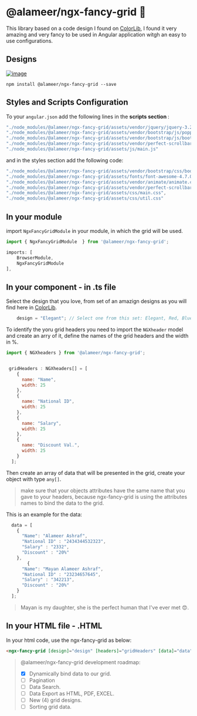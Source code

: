# @alameer/ngx-fancy-grid 🎉

This library based on a code design I found on [ColorLib](https://colorlib.com/etc/tb/Table_Fixed_Header/index.html), I found it very amazing and very fancy to be used in Angular application witgh an easy to use configurations.

## Designs
<a href="https://ibb.co/0CQyTcM"><img src="https://i.ibb.co/GWFQy02/image.png" alt="image" border="0"></a>


`npm install @alameer/ngx-fancy-grid --save`

## Styles and Scripts Configuration

To your `angular.json` add the following lines in the <strong> scripts section </strong>:

```JavaScript
"./node_modules/@alameer/ngx-fancy-grid/assets/vendor/jquery/jquery-3.2.1.min.js",
"./node_modules/@alameer/ngx-fancy-grid/assets/vendor/bootstrap/js/popper.min.js",
"./node_modules/@alameer/ngx-fancy-grid/assets/vendor/bootstrap/js/bootstrap.min.js",
"./node_modules/@alameer/ngx-fancy-grid/assets/vendor/perfect-scrollbar/perfect-scrollbar.min.js",
"./node_modules/@alameer/ngx-fancy-grid/assets/js/main.js"
```

and in the styles section add the following code: 


```JavaScript
"./node_modules/@alameer/ngx-fancy-grid/assets/vendor/bootstrap/css/bootstrap.min.css",
"./node_modules/@alameer/ngx-fancy-grid/assets/fonts/font-awesome-4.7.0/css/font-awesome.min.css",
"./node_modules/@alameer/ngx-fancy-grid/assets/vendor/animate/animate.css",
"./node_modules/@alameer/ngx-fancy-grid/assets/vendor/perfect-scrollbar/perfect-scrollbar.css",
"./node_modules/@alameer/ngx-fancy-grid/assets/css/main.css",
"./node_modules/@alameer/ngx-fancy-grid/assets/css/util.css"
```


## In your module
import `NgxFancyGridModule` in your module, in which the grid will be used.

```JavaScript
import { NgxFancyGridModule  } from '@alameer/ngx-fancy-grid';
```

```JavaScript
imports: [
    BrowserModule,
    NgxFancyGridModule
],
```

## In your component - in .ts file
Select the design that you love, from set of an amazign designs as you will find here in [ColorLib](https://colorlib.com/etc/tb/Table_Fixed_Header/index.html).

```JavaScript 
    design = "Elegant"; // Select one from this set: Elegant, Red, Blue, Hacker, Hover 
```

To identify the yoru grid headers you need to import the `NGXheader` model and create an arry of it, define the names of the grid headers and the width in %.


```JavaScript
import { NGXheaders } from '@alameer/ngx-fancy-grid';


 gridHeaders : NGXheaders[] = [
    {
      name: "Name",
      width: 25
    },
    {
      name: "National ID",
      width: 25
    },
    {
      name: "Salary",
      width: 25
    },
    {
      name: "Discount Val.",
      width: 25
    }
  ];
``` 

Then create an array of data that will be presented in the grid, create your object with type `any[]`.

> make sure that your objects attributes have the same name that you gave to your headers, because ngx-fancy-grid is using the attributes names to bind the data to the grid.

This is an example for the data:

```JavaScript
  data = [
    {
      "Name": "Alameer Ashraf",
      "National ID" : "2434344532323",
      "Salary" : "2332",
      "Discount" : "20%"
    },
        {
      "Name": "Mayan Alameer Ashraf",
      "National ID" : "23234657645",
      "Salary" : "342213",
      "Discount" : "20%"
    }
  ];
```

> Mayan is my daughter, she is the perfect human that I've ever met 😍. 

## In your HTML file - .HTML 
In your html code, use the ngx-fancy-grid as below:

```HTML
<ngx-fancy-grid [design]="design" [headers]="gridHeaders" [data]="data"></ngx-fancy-grid>
```


> @alameer/ngx-fancy-grid development roadmap:
> - [X] Dynamically bind data to our grid.
> - [ ] Pagination 
> - [ ] Data Search.
> - [ ] Data Export as HTML, PDF, EXCEL.
> - [ ] New (4) grid designs.
> - [ ] Sorting grid data. 
